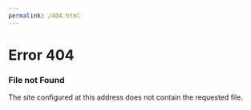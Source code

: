 ```yaml
---
permalink: /404.html
---
```


<h1>Error 404</h1>
<p>
<h3>File not Found</h3>
The site configured at this address does not contain the requested file.
</p>
